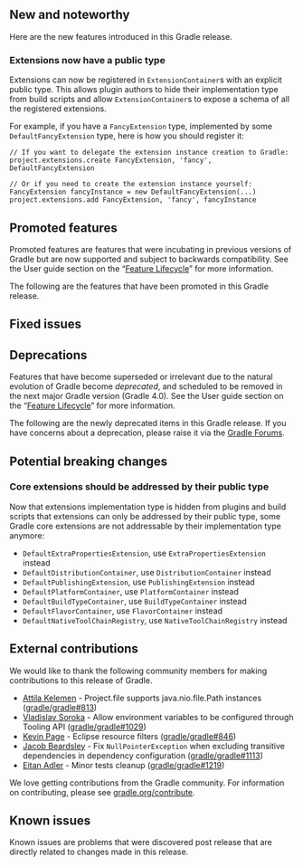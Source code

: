 
## New and noteworthy

Here are the new features introduced in this Gradle release.

<!--
IMPORTANT: if this is a patch release, ensure that a prominent link is included in the foreword to all releases of the same minor stream.
Add-->

### Extensions now have a public type

Extensions can now be registered in `ExtensionContainer`s with an explicit public type.
 This allows plugin authors to hide their implementation type from build scripts and
 allow `ExtensionContainer`s to expose a schema of all the registered extensions.

For example, if you have a `FancyExtension` type, implemented by some `DefaultFancyExtension` type, here is how
 you should register it:

    // If you want to delegate the extension instance creation to Gradle:
    project.extensions.create FancyExtension, 'fancy', DefaultFancyExtension

    // Or if you need to create the extension instance yourself:
    FancyExtension fancyInstance = new DefaultFancyExtension(...)
    project.extensions.add FancyExtension, 'fancy', fancyInstance

<!--
### Example new and noteworthy
-->

## Promoted features

Promoted features are features that were incubating in previous versions of Gradle but are now supported and subject to backwards compatibility.
See the User guide section on the “[Feature Lifecycle](userguide/feature_lifecycle.html)” for more information.

The following are the features that have been promoted in this Gradle release.

<!--
### Example promoted
-->

## Fixed issues

## Deprecations

Features that have become superseded or irrelevant due to the natural evolution of Gradle become *deprecated*, and scheduled to be removed
in the next major Gradle version (Gradle 4.0). See the User guide section on the “[Feature Lifecycle](userguide/feature_lifecycle.html)” for more information.

The following are the newly deprecated items in this Gradle release. If you have concerns about a deprecation, please raise it via the [Gradle Forums](https://discuss.gradle.org).

<!--
### Example deprecation
-->

## Potential breaking changes

### Core extensions should be addressed by their public type

Now that extensions implementation type is hidden from plugins and build scripts that extensions can only be
 addressed by their public type, some Gradle core extensions are not addressable by their implementation type anymore:

- `DefaultExtraPropertiesExtension`, use `ExtraPropertiesExtension` instead
- `DefaultDistributionContainer`, use `DistributionContainer` instead
- `DefaultPublishingExtension`, use `PublishingExtension` instead
- `DefaultPlatformContainer`, use `PlatformContainer` instead
- `DefaultBuildTypeContainer`, use `BuildTypeContainer` instead
- `DefaultFlavorContainer`, use `FlavorContainer` instead
- `DefaultNativeToolChainRegistry`, use `NativeToolChainRegistry` instead

<!--
### Example breaking change
-->

## External contributions

We would like to thank the following community members for making contributions to this release of Gradle.

<!--
 - [Some person](https://github.com/some-person) - fixed some issue (GRADLE-1234)
-->
 - [Attila Kelemen](https://github.com/kelemen) - Project.file supports java.nio.file.Path instances ([gradle/gradle#813](https://github.com/gradle/gradle/pull/813))
 - [Vladislav Soroka](https://github.com/vladsoroka) - Allow environment variables to be configured through Tooling API ([gradle/gradle#1029](https://github.com/gradle/gradle/pull/1029)) 
 - [Kevin Page](https://github.com/kpage) - Eclipse resource filters ([gradle/gradle#846](https://github.com/gradle/gradle/pull/846))
 - [Jacob Beardsley](https://github.com/jacobwu) - Fix `NullPointerException` when excluding transitive dependencies in dependency configuration ([gradle/gradle#1113](https://github.com/gradle/gradle/pull/1113))
 - [Eitan Adler](https://github.com/grimreaper) - Minor tests cleanup ([gradle/gradle#1219](https://github.com/gradle/gradle/pull/1219))

We love getting contributions from the Gradle community. For information on contributing, please see [gradle.org/contribute](https://gradle.org/contribute).

## Known issues

Known issues are problems that were discovered post release that are directly related to changes made in this release.
